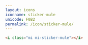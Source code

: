 ```yaml
---
layout: icons
iconname: sticker-mule
unicode: F0B2
permalink: /icon/sticker-mule/
---
```


``` html
<i class="mi mi-sticker-mule"></i>
```
